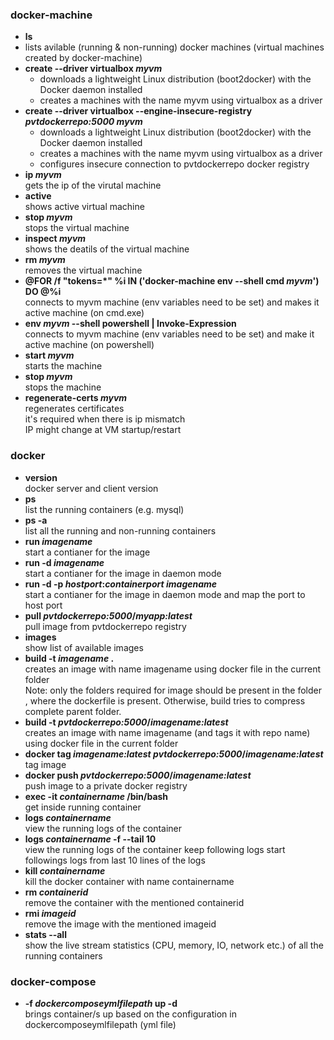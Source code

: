 ### docker-machine
*	**ls**  
 * lists avilable (running & non-running) docker machines (virtual machines created by docker-machine)
*	**create --driver virtualbox _myvm_**  
	*	downloads a lightweight Linux distribution (boot2docker) with the Docker daemon installed  
	*	creates a machines with the name myvm using virtualbox as a driver  
*	**create --driver virtualbox --engine-insecure-registry _pvtdockerrepo:5000_ _myvm_**  
	*	downloads a lightweight Linux distribution (boot2docker) with the Docker daemon installed  
	*	creates a machines with the name myvm using virtualbox as a driver  
	*	configures insecure connection to pvtdockerrepo docker registry  
*	**ip _myvm_**  
		gets the ip of the virutal machine
*	**active**  
		shows active virtual machine
*	**stop _myvm_**  
		stops the virtual machine
*	**inspect _myvm_**  
		shows the deatils of the virtual machine
*	**rm _myvm_**  
		removes the virtual machine
*	**@FOR /f "tokens=*" %i IN ('docker-machine env --shell cmd _myvm_') DO @%i**  
		connects to myvm machine (env variables need to be set) and makes it active machine (on cmd.exe)
*	**env _myvm_ --shell powershell | Invoke-Expression**  
		connects to myvm machine (env variables need to be set) and make it active machine (on powershell)
*	**start _myvm_**  
		starts the machine
*	**stop _myvm_**  
		stops the machine
*	**regenerate-certs _myvm_**  
		regenerates certificates  
		it's required when there is ip mismatch  
		IP might change at VM startup/restart

### docker
*	**version**  
		docker server and client version
*	**ps**  
		list the running containers (e.g. mysql)
*	**ps -a**  
		list all the running and non-running containers
*	**run _imagename_**  
		start a contianer for the image
*	**run -d _imagename_**  
		start a contianer for the image in daemon mode
*	**run -d -p _hostport_:_containerport_ _imagename_**  
		start a contianer for the image  in daemon mode and map the port to host port
*	**pull _pvtdockerrepo:5000_/_myapp:latest_**  
		pull image from pvtdockerrepo registry
*	**images**  
		show list of available images
*	**build -t _imagename_ .**  
		creates an image with name imagename using docker file in the current folder  
		Note: only the folders required for image should be present in the folder  
		, where the dockerfile is present. Otherwise, build tries to compress complete parent folder.  
*	**build -t _pvtdockerrepo:5000_/_imagename:latest_**  
		creates an image with name imagename (and tags it with repo name) using docker file in the current folder
*	**docker tag _imagename:latest_ _pvtdockerrepo:5000_/_imagename:latest_**  
		tag image
*	**docker push _pvtdockerrepo:5000_/_imagename:latest_**  
		push image to a private docker registry
*	**exec -it _containername_ /bin/bash**  
		get inside running container 
*	**logs _containername_**  
		view the running logs of the container
*	**logs _containername_ -f --tail 10**  
		view the running logs of the container
		keep following logs
		start followings logs from last 10 lines of the logs
*	**kill _containername_**  
		kill the docker container with name containername
*	**rm _containerid_**  
		remove the container with the mentioned containerid
*	**rmi _imageid_**  
		remove the image with the mentioned imageid
*	**stats --all**  
		show the live stream statistics (CPU, memory, IO, network etc.) of all the running containers 

### docker-compose
*	**-f _dockercomposeymlfilepath_ up -d**  
	brings container/s up based on the configuration in dockercomposeymlfilepath (yml file)
